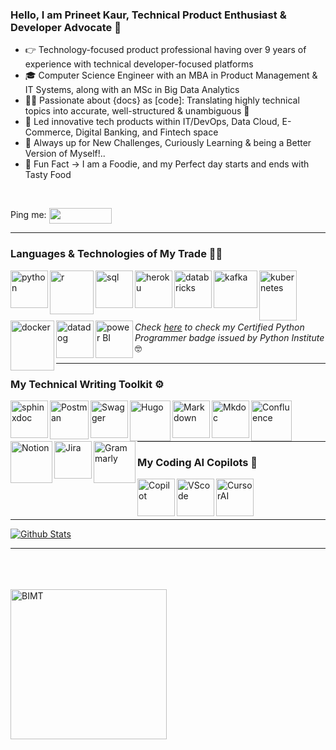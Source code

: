 ### Hello, I am Prineet Kaur, Technical Product Enthusiast & Developer Advocate 👋

- 👉  Technology-focused product professional having over 9 years of experience with technical developer-focused platforms
- 🎓  Computer Science Engineer with an MBA in Product Management & IT Systems, along with an MSc in Big Data Analytics
- 👩‍💻  Passionate about {docs} as [code]: Translating highly technical topics into accurate, well-structured & unambiguous 📄
- 👔  Led innovative tech products within IT/DevOps, Data Cloud, E-Commerce, Digital Banking, and Fintech space
- 💪  Always up for New Challenges, Curiously Learning & being a Better Version of Myself!..
- 📣  Fun Fact -> I am a Foodie, and my Perfect day starts and ends with Tasty Food

<br />


Ping me:
  [<img align = "center" height="25" width="100" src ="https://img.shields.io/badge/linkedin-%230077B5.svg?&style=for-the-badge&logo=linkedin&logoColor=white" />][linkedin]

[linkedin]: https://www.linkedin.com/in/prineetkaur/

------
### Languages & Technologies of My Trade 👩‍💻

<img align="left" alt="python" width="60px" src="https://i.postimg.cc/bN9n26c6/logo-python.png" />
<img align="left" alt="r" width="70px" src="https://i.postimg.cc/SRNh1NRY/R-logo-svg.png" />
<img align="left" alt="sql" width="60px" src="https://i.postimg.cc/MG9zgR7W/SQL.jpg" />
<img align="left" alt="heroku" width="60px" src="https://i.postimg.cc/8CrHJYGt/heroku.png" />
<img align="left" alt="databricks" height="60" width="60" src="https://i.postimg.cc/pXXHtfQs/databricks.png" />
<img align="left" alt="kafka" height="60" width="70" src="https://i.postimg.cc/WtLBJZFH/kafka.png" />
<img align="left" alt="kubernetes" height="80" width="60px" src="https://i.postimg.cc/13k4v7xg/kubernetes.png" />
<img align="left" alt="docker" height="80" width="70px" src="https://i.postimg.cc/sfWcDqmX/docker.png" />
<img align="left" alt="datadog" width="60px" src="https://i.postimg.cc/XqFSsL98/DD.png" />
<img align="left" alt="power BI" height="60" width="60" src="https://i.postimg.cc/zGYdq2w0/1200px-Power-bi-logo-black-svg.png" />

<br />
<br />
<br />
<br />

*Check [here](https://www.credly.com/badges/0d66c1a3-bbd7-44cc-aa58-a9d5df7e4e35/linked_in) to check my Certified Python Programmer badge issued by Python Institute* 🤓

------

### My Technical Writing Toolkit  ⚙️

<img align="left" alt="sphinxdoc" width="60px" src="https://i.ibb.co/TxCRR3H3/sphinxdoc-ca1beff5.png" />
<img align="left" alt="Postman" width="62px" src="https://i.ibb.co/bj653XLm/postman-icon.webp" />
<img align="left" alt="Swagger" width="60px" src="https://i.ibb.co/tTJKXF3Z/https-twitter-com-Swagger-Api-profile-image.jpg" />
<img align="left" alt="Hugo" width="65px" src="https://i.ibb.co/mCCykZ7t/Hugo.png" />
<img align="left" alt="Markdown" width="60px" src="https://i.ibb.co/WNpNqKBz/mark.png" />
<img align="left" alt="Mkdoc" width="60px" src="https://i.ibb.co/6JbDTscm/Screenshot-2025-09-29-at-21-34-06.png" />
<img align="left" alt="Confluence" width="65px" src="https://i.ibb.co/JwWT54BZ/confluence.png" />
<img align="left" alt="Notion" width="67px" src="https://i.ibb.co/gb3nCD4V/Notion.webp" />
<img align="left" alt="Jira" width="60px" src="https://i.ibb.co/6dndvsp/jira.webp" />
<img align="left" alt="Grammarly" width="67px" src="https://i.ibb.co/pj92nTnW/grammarly-logo.webp" />

<br />
<br />
<br />

------

### My Coding AI Copilots 🚀

<img align="left" alt="Copilot" width="60px" src="https://i.ibb.co/yn5bfL3F/Screenshot-2025-09-30-at-19-18-42.png" />
<img align="left" alt="VScode" width="60px" src="https://i.ibb.co/LXCnjtF6/VS.png" />
<img align="left" alt="CursorAI" width="60px" src="https://i.ibb.co/1fQyDbQQ/Screenshot-2025-09-30-at-19-10-22.png" />


<br />
<br />
<br />

------

[![Github Stats](https://github-readme-stats.vercel.app/api?username=PrineetKaur&count_private=true&show_icons=true&theme=radical&hide_rank=false)](https://github.com/PrineetKaur/github-readme-stats)

------

<br />
<br />
<br />

<img align="left" alt="BIMT" height="240" width="250px" src="https://i.postimg.cc/0j6Hrk8j/Tech-Joke.jpg" />

<br />
<br />
<br />

